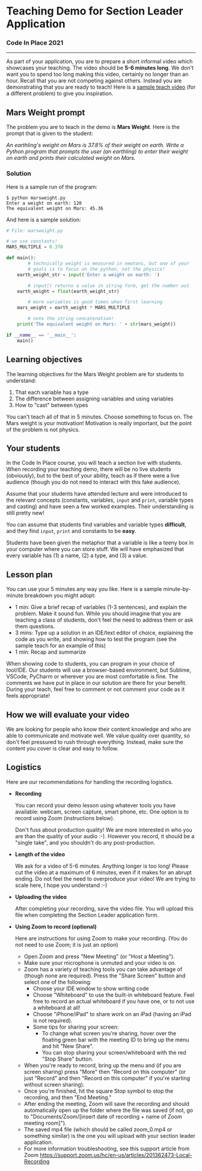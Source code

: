 # Teaching Demo for Section Leader Application

### Code In Place 2021

---

As part of your application, you are to prepare a short informal video which showcases your teaching. The video should be **5-6 minutes long**. We don't want you to spend too long making this video, certainly no longer than an hour. Recall that you are not competing against others. Instead you are demonstrating that you are ready to teach! Here is a [sample teach video](https://drive.google.com/file/d/1BsO8Itwfs1J1l7vHcOtjaljrX9hUjqIj/view?usp=sharing) (for a different problem) to give you inspiration.

## Mars Weight prompt

The problem you are to teach in the demo is **Mars Weight**. Here is the prompt that is given to the student:

_An earthling's weight on Mars is 37.8% of their weight on earth. Write a Python program that prompts the user (an earthling) to enter their weight on earth and prints their calculated weight on Mars._

### Solution

Here is a sample run of the program:

```console
$ python marsweight.py
Enter a weight on earth: 120
The equivalent weight on Mars: 45.36
```

And here is a sample solution:

```python
# File: marsweight.py

# we use constants!
MARS_MULTIPLE = 0.378

def main():
        # technically weight is measured in newtons, but one of your
        # goals is to focus on the python, not the physics!
    earth_weight_str = input('Enter a weight on earth: ')

        # input() returns a value in string form, get the number out
    earth_weight = float(earth_weight_str)

        # more variables is good times when first learning
    mars_weight = earth_weight * MARS_MULTIPLE

        # note the string concatenation!
    print('The equivalent weight on Mars: ' + str(mars_weight))

if __name__ == '__main__':
    main()

```

## Learning objectives

The learning objectives for the Mars Weight problem are for students to understand:

1. That each variable has a type
2. The difference between assigning variables and using variables
3. How to "cast" between types

You can't teach all of that in 5 minutes. Choose something to focus on. The Mars weight is your motivation! Motivation is really important, but the point of the problem is not physics.

## Your students

In the Code In Place course, you will teach a section live with students. When recording your teaching demo, there will be no live students (obviously), but to the best of your ability, teach as if there were a live audience (though you do not need to interact with this fake audience).

Assume that your students have attended lecture and were introduced to the relevant concepts (constants, variables, `input` and `print`, variable types and casting) and have seen a few worked examples. Their understanding is still pretty new!

You can assume that students find variables and variable types **difficult**, and they find `input`, `print` and constants to be **easy**.

Students have been given the metaphor that a variable is like a teeny box in your computer where you can store stuff. We will have emphasized that every variable has (1) a name, (2) a type, and (3) a value.

## Lesson plan

You can use your 5 minutes any way you like. Here is a sample minute-by-minute breakdown you might adopt:

- 1 min: Give a brief recap of variables (1-3 sentences), and explain the problem. Make it sound fun. While you should imagine that you are teaching a class of students, don't feel the need to address them or ask them questions.
- 3 mins: Type up a solution in an IDE/text editor of choice, explaining the code as you write, and showing how to test the program (see the sample teach for an example of this)
- 1 min: Recap and summarize

When showing code to students, you can program in your choice of tool/IDE. Our students will use a browser-based environment, but Sublime, VSCode, PyCharm or wherever you are most comfortable is fine. The comments we have put in place in our solution are there for your benefit. During your teach, feel free to comment or not comment your code as it feels appropriate!

## How we will evaluate your video

We are looking for people who know their content knowledge and who are able to communicate and motivate well. We value quality over quantity, so don't feel pressured to rush through everything. Instead, make sure the content you cover is clear and easy to follow.

## Logistics

Here are our recommendations for handling the recording logistics.

- **Recording**

  You can record your demo lesson using whatever tools you have available: webcam, screen capture, smart phone, etc. One option is to record using Zoom (instructions below).

  Don't fuss about production quality! We are more interested in who you are than the quality of your audio :-). However you record, it should be a "single take", and you shouldn't do any post-production.

- **Length of the video**

  We ask for a video of 5-6 minutes. Anything longer is too long! Please cut the video at a maximum of 6 minutes, even if it makes for an abrupt ending. Do not feel the need to overproduce your video! We are trying to scale here, I hope you understand :-)

- **Uploading the video**

  After completing your recording, save the video file. You will upload this file when completing the Section Leader application form.

- **Using Zoom to record (optional)**

  Here are instructions for using Zoom to make your recording. (You do not need to use Zoom; it is just an option)

  - Open Zoom and press "New Meeting" (or "Host a Meeting").
  - Make sure your microphone is unmuted and your video is on.
  - Zoom has a variety of teaching tools you can take advantage of (though none are required). Press the "Share Screen" button and select one of the following:
    - Choose your IDE window to show writing code
    - Choose "Whiteboard" to use the built-in whiteboard feature. Feel free to record an actual whiteboard if you have one, or to not use a whiteboard at all!
    - Choose "iPhone/iPad" to share work on an iPad (having an iPad is not required).
    - Some tips for sharing your screen:
      - To change what screen you're sharing, hover over the floating green bar with the meeting ID to bring up the menu and hit "New Share".
      - You can stop sharing your screen/whiteboard with the red "Stop Share" button.
  - When you're ready to record, bring up the menu and (if you are screen sharing) press "More" then "Record on this computer" (or just "Record" and then "Record on this computer" if you're starting without screen sharing).
  - Once you're finished, hit the square Stop symbol to stop the recording, and then "End Meeting."
  - After ending the meeting, Zoom will save the recording and should automatically open up the folder where the file was saved (if not, go to "Documents/Zoom/[insert date of recording + name of Zoom meeting room]").
  - The saved mp4 file (which should be called zoom_0.mp4 or something similar) is the one you will upload with your section leader application.
  - For more information troubleshooting, see this support article from Zoom <https://support.zoom.us/hc/en-us/articles/201362473-Local-Recording>
